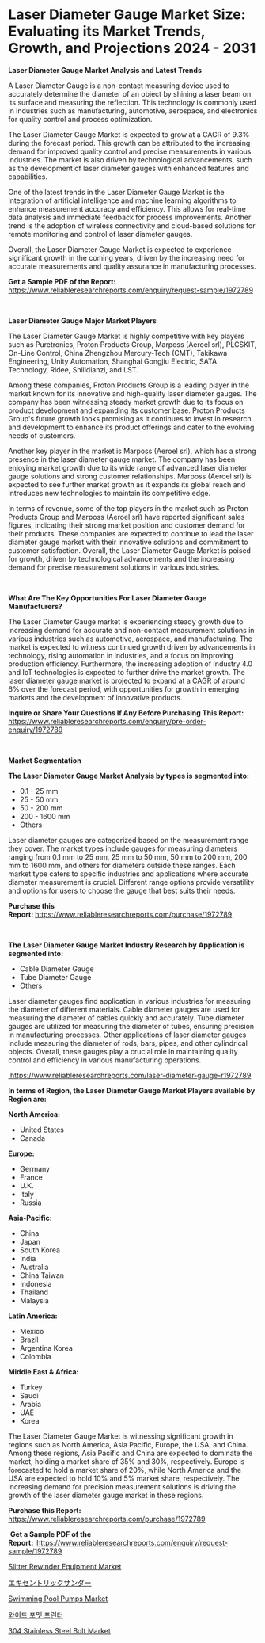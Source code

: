 <p><h1>Laser Diameter Gauge Market Size: Evaluating its Market Trends, Growth, and Projections 2024 - 2031</h1></p><p><strong>Laser Diameter Gauge Market Analysis and Latest Trends</strong></p>
<p><p>A Laser Diameter Gauge is a non-contact measuring device used to accurately determine the diameter of an object by shining a laser beam on its surface and measuring the reflection. This technology is commonly used in industries such as manufacturing, automotive, aerospace, and electronics for quality control and process optimization.</p><p>The Laser Diameter Gauge Market is expected to grow at a CAGR of 9.3% during the forecast period. This growth can be attributed to the increasing demand for improved quality control and precise measurements in various industries. The market is also driven by technological advancements, such as the development of laser diameter gauges with enhanced features and capabilities.</p><p>One of the latest trends in the Laser Diameter Gauge Market is the integration of artificial intelligence and machine learning algorithms to enhance measurement accuracy and efficiency. This allows for real-time data analysis and immediate feedback for process improvements. Another trend is the adoption of wireless connectivity and cloud-based solutions for remote monitoring and control of laser diameter gauges.</p><p>Overall, the Laser Diameter Gauge Market is expected to experience significant growth in the coming years, driven by the increasing need for accurate measurements and quality assurance in manufacturing processes.</p></p>
<p><strong>Get a Sample PDF of the Report:&nbsp;</strong> <a href="https://www.reliableresearchreports.com/enquiry/request-sample/1972789">https://www.reliableresearchreports.com/enquiry/request-sample/1972789</a></p>
<p>&nbsp;</p>
<p><strong>Laser Diameter Gauge Major Market Players</strong></p>
<p><p>The Laser Diameter Gauge Market is highly competitive with key players such as Puretronics, Proton Products Group, Marposs (Aeroel srl), PLCSKIT, On-Line Control, China Zhengzhou Mercury-Tech (CMT), Takikawa Engineering, Unity Automation, Shanghai Gongjiu Electric, SATA Technology, Ridee, Shilidianzi, and LST. </p><p>Among these companies, Proton Products Group is a leading player in the market known for its innovative and high-quality laser diameter gauges. The company has been witnessing steady market growth due to its focus on product development and expanding its customer base. Proton Products Group's future growth looks promising as it continues to invest in research and development to enhance its product offerings and cater to the evolving needs of customers.</p><p>Another key player in the market is Marposs (Aeroel srl), which has a strong presence in the laser diameter gauge market. The company has been enjoying market growth due to its wide range of advanced laser diameter gauge solutions and strong customer relationships. Marposs (Aeroel srl) is expected to see further market growth as it expands its global reach and introduces new technologies to maintain its competitive edge.</p><p>In terms of revenue, some of the top players in the market such as Proton Products Group and Marposs (Aeroel srl) have reported significant sales figures, indicating their strong market position and customer demand for their products. These companies are expected to continue to lead the laser diameter gauge market with their innovative solutions and commitment to customer satisfaction. Overall, the Laser Diameter Gauge Market is poised for growth, driven by technological advancements and the increasing demand for precise measurement solutions in various industries.</p></p>
<p>&nbsp;</p>
<p><strong>What Are The Key Opportunities For Laser Diameter Gauge Manufacturers?</strong></p>
<p><p>The Laser Diameter Gauge market is experiencing steady growth due to increasing demand for accurate and non-contact measurement solutions in various industries such as automotive, aerospace, and manufacturing. The market is expected to witness continued growth driven by advancements in technology, rising automation in industries, and a focus on improving production efficiency. Furthermore, the increasing adoption of Industry 4.0 and IoT technologies is expected to further drive the market growth. The laser diameter gauge market is projected to expand at a CAGR of around 6% over the forecast period, with opportunities for growth in emerging markets and the development of innovative products.</p></p>
<p><strong>Inquire or Share Your Questions If Any Before Purchasing This Report:</strong> <a href="https://www.reliableresearchreports.com/enquiry/pre-order-enquiry/1972789">https://www.reliableresearchreports.com/enquiry/pre-order-enquiry/1972789</a></p>
<p>&nbsp;</p>
<p><strong>Market Segmentation</strong></p>
<p><strong>The Laser Diameter Gauge Market Analysis by types is segmented into:</strong></p>
<p><ul><li>0.1 - 25 mm</li><li>25 - 50 mm</li><li>50 - 200 mm</li><li>200 - 1600 mm</li><li>Others</li></ul></p>
<p><p>Laser diameter gauges are categorized based on the measurement range they cover. The market types include gauges for measuring diameters ranging from 0.1 mm to 25 mm, 25 mm to 50 mm, 50 mm to 200 mm, 200 mm to 1600 mm, and others for diameters outside these ranges. Each market type caters to specific industries and applications where accurate diameter measurement is crucial. Different range options provide versatility and options for users to choose the gauge that best suits their needs.</p></p>
<p><strong>Purchase this Report:&nbsp;</strong><a href="https://www.reliableresearchreports.com/purchase/1972789">https://www.reliableresearchreports.com/purchase/1972789</a></p>
<p>&nbsp;</p>
<p><strong>The Laser Diameter Gauge Market Industry Research by Application is segmented into:</strong></p>
<p><ul><li>Cable Diameter Gauge</li><li>Tube Diameter Gauge</li><li>Others</li></ul></p>
<p><p>Laser diameter gauges find application in various industries for measuring the diameter of different materials. Cable diameter gauges are used for measuring the diameter of cables quickly and accurately. Tube diameter gauges are utilized for measuring the diameter of tubes, ensuring precision in manufacturing processes. Other applications of laser diameter gauges include measuring the diameter of rods, bars, pipes, and other cylindrical objects. Overall, these gauges play a crucial role in maintaining quality control and efficiency in various manufacturing operations.</p></p>
<p><a href="https://www.reliableresearchreports.com/laser-diameter-gauge-r1972789">&nbsp;https://www.reliableresearchreports.com/laser-diameter-gauge-r1972789</a></p>
<p><strong>In terms of Region, the Laser Diameter Gauge Market Players available by Region are:</strong></p>
<p>
    <p> <strong> North America: </strong>
        <ul>
            <li>United States</li>
            <li>Canada</li>
        </ul>
        </p> 
    <p> <strong> Europe: </strong>
        <ul>
            <li>Germany</li>
            <li>France</li>
            <li>U.K.</li>
            <li>Italy</li>
            <li>Russia</li>
        </ul>
        </p> 
    <p> <strong> Asia-Pacific: </strong>
        <ul>
            <li>China</li>
            <li>Japan</li>
            <li>South Korea</li>
            <li>India</li>
            <li>Australia</li>
            <li>China Taiwan</li>
            <li>Indonesia</li>
            <li>Thailand</li>
            <li>Malaysia</li>
        </ul>
        </p> 
    <p> <strong> Latin America: </strong>
        <ul>
            <li>Mexico</li>
            <li>Brazil</li>
            <li>Argentina Korea</li>
            <li>Colombia</li>
        </ul>
        </p> 
    <p> <strong> Middle East & Africa: </strong>
        <ul>
            <li>Turkey</li>
            <li>Saudi</li>
            <li>Arabia</li>
            <li>UAE</li>
            <li>Korea</li>
        </ul>
    </p>
    </p>
<p><p>The Laser Diameter Gauge Market is witnessing significant growth in regions such as North America, Asia Pacific, Europe, the USA, and China. Among these regions, Asia Pacific and China are expected to dominate the market, holding a market share of 35% and 30%, respectively. Europe is forecasted to hold a market share of 20%, while North America and the USA are expected to hold 10% and 5% market share, respectively. The increasing demand for precision measurement solutions is driving the growth of the laser diameter gauge market in these regions.</p></p>
<p><strong>Purchase this Report: </strong><a href="https://www.reliableresearchreports.com/purchase/1972789">https://www.reliableresearchreports.com/purchase/1972789</a></p>
<p>&nbsp;<strong>Get a Sample PDF of the Report:&nbsp;&nbsp;</strong><a href="https://www.reliableresearchreports.com/enquiry/request-sample/1972789">https://www.reliableresearchreports.com/enquiry/request-sample/1972789</a></p>
<p><strong></strong></p>
<p><p><a href="https://github.com/Chiragrp22/Market-Research-Report-List-4/blob/main/slitter-rewinder-equipment-market.md">Slitter Rewinder Equipment Market</a></p><p><a href="https://github.com/vtbvgl20191192/Market-Research-Report-List-1/blob/main/767843833812.md">エキセントリックサンダー</a></p><p><a href="https://github.com/Sherrillcrooksxa8i18ucf2m/Market-Research-Report-List-2/blob/main/swimming-pool-pumps-market.md">Swimming Pool Pumps Market</a></p><p><a href="https://github.com/TrevorKruvalis5678/Market-Research-Report-List-1/blob/main/993638631092.md">와이드 포맷 프린터</a></p><p><a href="https://issuu.com/reportprime-2/docs/304-stainless-steel-bolt-market-size-2030.pptx">304 Stainless Steel Bolt Market</a></p></p>